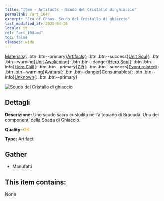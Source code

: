 ```yaml
---
title: "Item - Artifacts - Scudo del Cristallo di ghiaccio"
permalink: /art_164/
excerpt: "Era of Chaos  Scudo del Cristallo di ghiaccio"
last_modified_at: 2021-04-26
locale: it
ref: "art_164.md"
toc: false
classes: wide
---
```

 [Materials](/ItemsIT/){: .btn .btn--primary}[Artifacts](/ItemsIT/Artifacts/){: .btn .btn--success}[Unit Soul](/ItemsIT/UnitSoul/){: .btn .btn--warning}[Unit Awakening](/ItemsIT/UnitAwakening/){: .btn .btn--danger}[Hero Soul](/ItemsIT/HeroSoul/){: .btn .btn--info}[Hero Skill](/ItemsIT/HeroSkill/){: .btn .btn--primary}[Gift](/ItemsIT/Gift/){: .btn .btn--success}[Event related](/ItemsIT/Events/){: .btn .btn--warning}[Avatars](/ItemsIT/Avatars/){: .btn .btn--danger}[Consumables](/ItemsIT/Consumables/){: .btn .btn--info}[Unknown](/ItemsIT/Unknown/){: .btn .btn--primary}

 ![Scudo del Cristallo di ghiaccio](/images/t/artifact_40435.png)

## Dettagli
 **Descrizione:** Uno scudo sacro custodito nell'altopiano di Bracada. Uno dei componenti della Spada di Ghiaccio.

 **Quality:** <span style="color: #FF8C00">OK</span>

 **Type:** Artifact

## Gather

*    Manufatti 

## This item contains:

  None

